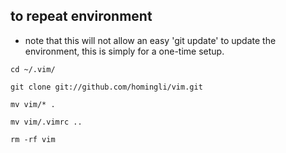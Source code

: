 ## to repeat environment

* note that this will not allow an easy 'git update' to update the environment, this is simply for a one-time setup.

`cd ~/.vim/`

`git clone git://github.com/homingli/vim.git`

`mv vim/* .`

`mv vim/.vimrc ..`

`rm -rf vim`
